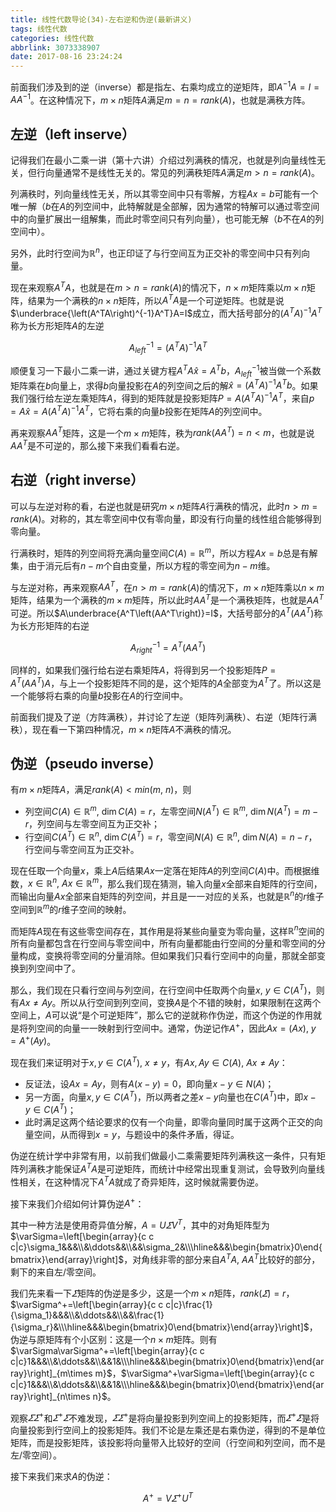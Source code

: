 ```yaml
---
title: 线性代数导论(34)-左右逆和伪逆(最新讲义)
tags: 线性代数
categories: 线性代数
abbrlink: 3073338907
date: 2017-08-16 23:24:24
---
```


<!-- toc -->
<!-- more -->

前面我们涉及到的逆（inverse）都是指左、右乘均成立的逆矩阵，即$A^{-1}A=I=AA^{-1}$。在这种情况下，$m\times n$矩阵$A$满足$m=n=rank(A)$，也就是满秩方阵。

## 左逆（left inserve）

记得我们在最小二乘一讲（第十六讲）介绍过列满秩的情况，也就是列向量线性无关，但行向量通常不是线性无关的。常见的列满秩矩阵$A$满足$m>n=rank(A)$。

列满秩时，列向量线性无关，所以其零空间中只有零解，方程$Ax=b$可能有一个唯一解（$b$在$A$的列空间中，此特解就是全部解，因为通常的特解可以通过零空间中的向量扩展出一组解集，而此时零空间只有列向量），也可能无解（$b$不在$A$的列空间中）。

另外，此时行空间为$\mathbb{R}^n$，也正印证了与行空间互为正交补的零空间中只有列向量。

现在来观察$A^TA$，也就是在$m>n=rank(A)$的情况下，$n\times m$矩阵乘以$m\times n$矩阵，结果为一个满秩的$n\times n$矩阵，所以$A^TA$是一个可逆矩阵。也就是说$\underbrace{\left(A^TA\right)^{-1}A^T}A=I$成立，而大括号部分的$\left(A^TA\right)^{-1}A^T$称为长方形矩阵$A$的左逆

$$A^{-1}_{left}=\left(A^TA\right)^{-1}A^T$$

顺便复习一下最小二乘一讲，通过关键方程$A^TA\hat x=A^Tb$，$A^{-1}_{left}$被当做一个系数矩阵乘在$b$向量上，求得$b$向量投影在$A$的列空间之后的解$\hat x=\left(A^TA\right)^{-1}A^Tb$。如果我们强行给左逆左乘矩阵$A$，得到的矩阵就是投影矩阵$P=A\left(A^TA\right)^{-1}A^T$，来自$p=A\hat x=A\left(A^TA\right)^{-1}A^T$，它将右乘的向量$b$投影在矩阵$A$的列空间中。

再来观察$AA^T$矩阵，这是一个$m\times m$矩阵，秩为$rank(AA^T)=n<m$，也就是说$AA^T$是不可逆的，那么接下来我们看看右逆。

## 右逆（right inverse）

可以与左逆对称的看，右逆也就是研究$m\times n$矩阵$A$行满秩的情况，此时$n>m=rank(A)$。对称的，其左零空间中仅有零向量，即没有行向量的线性组合能够得到零向量。

行满秩时，矩阵的列空间将充满向量空间$C(A)=\mathbb{R}^m$，所以方程$Ax=b$总是有解集，由于消元后有$n-m$个自由变量，所以方程的零空间为$n-m$维。

与左逆对称，再来观察$AA^T$，在$n>m=rank(A)$的情况下，$m\times n$矩阵乘以$n\times m$矩阵，结果为一个满秩的$m\times m$矩阵，所以此时$AA^T$是一个满秩矩阵，也就是$AA^T$可逆。所以$A\underbrace{A^T\left(AA^T\right)}=I$，大括号部分的$A^T\left(AA^T\right)$称为长方形矩阵的右逆

$$A^{-1}_{right}=A^T\left(AA^T\right)$$

同样的，如果我们强行给右逆右乘矩阵$A$，将得到另一个投影矩阵$P=A^T\left(AA^T\right)A$，与上一个投影矩阵不同的是，这个矩阵的$A$全部变为$A^T$了。所以这是一个能够将右乘的向量$b$投影在$A$的行空间中。

前面我们提及了逆（方阵满秩），并讨论了左逆（矩阵列满秩）、右逆（矩阵行满秩），现在看一下第四种情况，$m\times n$矩阵$A$不满秩的情况。

## 伪逆（pseudo inverse）

有$m\times n$矩阵$A$，满足$rank(A)\lt min(m,\ n)$，则

* 列空间$C(A)\in\mathbb{R}^m,\ \dim C(A)=r$，左零空间$N\left(A^T\right)\in\mathbb{R}^m,\ \dim N\left(A^T\right)=m-r$，列空间与左零空间互为正交补；
* 行空间$C\left(A^T\right)\in\mathbb{R}^n,\ \dim C\left(A^T\right)=r$，零空间$N(A)\in\mathbb{R}^n,\ \dim N(A)=n-r$，行空间与零空间互为正交补。

现在任取一个向量$x$，乘上$A$后结果$Ax$一定落在矩阵$A$的列空间$C(A)$中。而根据维数，$x\in\mathbb{R}^n,\ Ax\in\mathbb{R}^m$，那么我们现在猜测，输入向量$x$全部来自矩阵的行空间，而输出向量$Ax$全部来自矩阵的列空间，并且是一一对应的关系，也就是$\mathbb{R}^n$的$r$维子空间到$\mathbb{R}^m$的$r$维子空间的映射。

而矩阵$A$现在有这些零空间存在，其作用是将某些向量变为零向量，这样$\mathbb{R}^n$空间的所有向量都包含在行空间与零空间中，所有向量都能由行空间的分量和零空间的分量构成，变换将零空间的分量消除。但如果我们只看行空间中的向量，那就全部变换到列空间中了。

那么，我们现在只看行空间与列空间，在行空间中任取两个向量$x,\ y\in C(A^T)$，则有$Ax\neq Ay$。所以从行空间到列空间，变换$A$是个不错的映射，如果限制在这两个空间上，$A$可以说“是个可逆矩阵”，那么它的逆就称作伪逆，而这个伪逆的作用就是将列空间的向量一一映射到行空间中。通常，伪逆记作$A^+$，因此$Ax=(Ax),\ y=A^+(Ay)$。

现在我们来证明对于$x,y\in C\left(A^T\right),\ x\neq y$，有$Ax,Ay\in C(A),\ Ax\neq Ay$：

* 反证法，设$Ax=Ay$，则有$A(x-y)=0$，即向量$x-y\in N(A)$；
* 另一方面，向量$x,y\in C\left(A^T\right)$，所以两者之差$x-y$向量也在$C\left(A^T\right)$中，即$x-y\in  C\left(A^T\right)$；
* 此时满足这两个结论要求的仅有一个向量，即零向量同时属于这两个正交的向量空间，从而得到$x=y$，与题设中的条件矛盾，得证。

伪逆在统计学中非常有用，以前我们做最小二乘需要矩阵列满秩这一条件，只有矩阵列满秩才能保证$A^TA$是可逆矩阵，而统计中经常出现重复测试，会导致列向量线性相关，在这种情况下$A^TA$就成了奇异矩阵，这时候就需要伪逆。

接下来我们介绍如何计算伪逆$A^+$：

其中一种方法是使用奇异值分解，$A=U\varSigma V^T$，其中的对角矩阵型为$\varSigma=\left[\begin{array}{c c c|c}\sigma_1&&&\\&\ddots&&\\&&\sigma_2&\\\hline&&&\begin{bmatrix}0\end{bmatrix}\end{array}\right]$，对角线非零的部分来自$A^TA,\ AA^T$比较好的部分，剩下的来自左/零空间。

我们先来看一下$\varSigma$矩阵的伪逆是多少，这是一个$m\times n$矩阵，$rank(\varSigma)=r$，$\varSigma^+=\left[\begin{array}{c c c|c}\frac{1}{\sigma_1}&&&\\&\ddots&&\\&&\frac{1}{\sigma_r}&\\\hline&&&\begin{bmatrix}0\end{bmatrix}\end{array}\right]$，伪逆与原矩阵有个小区别：这是一个$n\times m$矩阵。则有$\varSigma\varSigma^+=\left[\begin{array}{c c c|c}1&&&\\&\ddots&&\\&&1&\\\hline&&&\begin{bmatrix}0\end{bmatrix}\end{array}\right]_{m\times m}$，$\varSigma^+\varSigma=\left[\begin{array}{c c c|c}1&&&\\&\ddots&&\\&&1&\\\hline&&&\begin{bmatrix}0\end{bmatrix}\end{array}\right]_{n\times n}$。

观察$\varSigma\varSigma^+$和$\varSigma^+\varSigma$不难发现，$\varSigma\varSigma^+$是将向量投影到列空间上的投影矩阵，而$\varSigma^+\varSigma$是将向量投影到行空间上的投影矩阵。我们不论是左乘还是右乘伪逆，得到的不是单位矩阵，而是投影矩阵，该投影将向量带入比较好的空间（行空间和列空间，而不是左/零空间）。

接下来我们来求$A$的伪逆：

$$A^+=V\varSigma^+U^T$$
